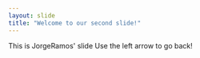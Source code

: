 ```yaml
---
layout: slide
title: "Welcome to our second slide!"
---
```

This is JorgeRamos' slide
Use the left arrow to go back!
